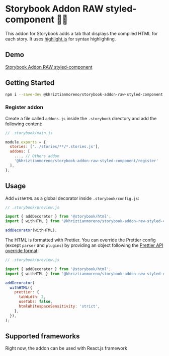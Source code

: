 # Storybook Addon RAW styled-component 💅🏻

This addon for Storybook adds a tab that displays the compiled HTML for each
story. It uses [highlight.js](https://highlightjs.org/) for syntax highlighting.

## Demo
[Storybook Addon RAW styled-component](https://storybook-addon-raw-styled-component.netlify.com/)

## Getting Started

```sh
npm i --save-dev @khriztianmoreno/storybook-addon-raw-styled-component
```

### Register addon

Create a file called `addons.js` inside the `.storybook` directory and add the
following content:

```js
// .storybook/main.js

module.exports = {
  stories: ['../stories/**/*.stories.js'],
  addons: [
    ..., // Others addon
    '@khriztianmoreno/storybook-addon-raw-styled-component/register'
  ],
};
```

## Usage

Add `withHTML` as a global decorator inside `.storybook/config.js`:

```js
// .storybook/preview.js

import { addDecorator } from '@storybook/html';
import { withHTML } from '@khriztianmoreno/storybook-addon-raw-styled-component';

addDecorator(withHTML);
```

The HTML is formatted with Prettier. You can override the Prettier config
(except `parser` and `plugins`) by providing an object following the
[Prettier API override format](https://prettier.io/docs/en/options.html):

```js
// .storybook/preview.js

import { addDecorator } from '@storybook/html';
import { withHTML } from '@khriztianmoreno/storybook-addon-raw-styled-component';

addDecorator(
  withHTML({
    prettier: {
      tabWidth: 2,
      useTabs: false,
      htmlWhitespaceSensitivity: 'strict',
    },
  }),
);
```

## Supported frameworks

Right now, the addon can be used with React.js framework
